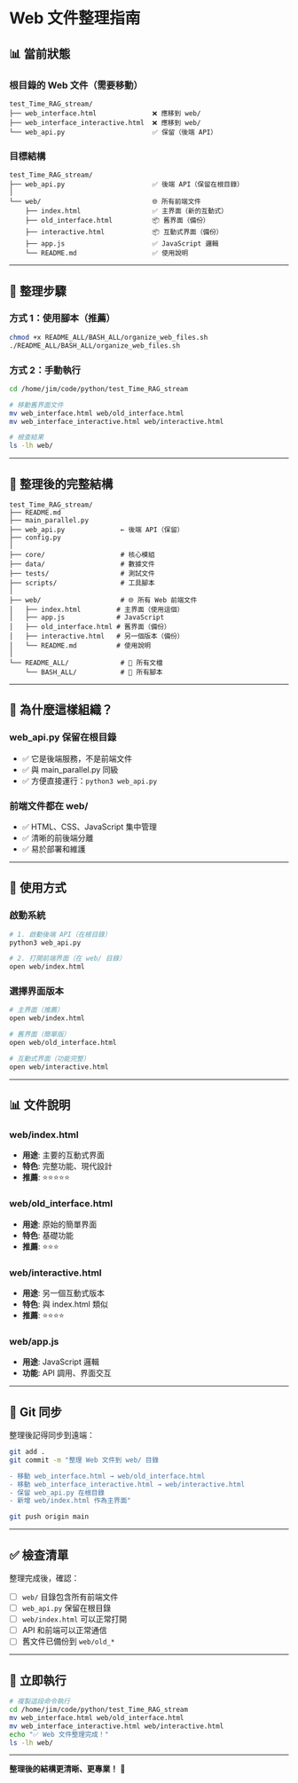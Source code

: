 # Web 文件整理指南

## 📊 當前狀態

### 根目錄的 Web 文件（需要移動）
```
test_Time_RAG_stream/
├── web_interface.html              ❌ 應移到 web/
├── web_interface_interactive.html  ❌ 應移到 web/
└── web_api.py                      ✅ 保留（後端 API）
```

### 目標結構
```
test_Time_RAG_stream/
├── web_api.py                      ✅ 後端 API（保留在根目錄）
│
└── web/                            🌐 所有前端文件
    ├── index.html                  ✅ 主界面（新的互動式）
    ├── old_interface.html          📦 舊界面（備份）
    ├── interactive.html            📦 互動式界面（備份）
    ├── app.js                      ✅ JavaScript 邏輯
    └── README.md                   ✅ 使用說明
```

---

## 🔧 整理步驟

### 方式 1：使用腳本（推薦）

```bash
chmod +x README_ALL/BASH_ALL/organize_web_files.sh
./README_ALL/BASH_ALL/organize_web_files.sh
```

### 方式 2：手動執行

```bash
cd /home/jim/code/python/test_Time_RAG_stream

# 移動舊界面文件
mv web_interface.html web/old_interface.html
mv web_interface_interactive.html web/interactive.html

# 檢查結果
ls -lh web/
```

---

## 📁 整理後的完整結構

```
test_Time_RAG_stream/
├── README.md
├── main_parallel.py
├── web_api.py              ← 後端 API（保留）
├── config.py
│
├── core/                   # 核心模組
├── data/                   # 數據文件
├── tests/                  # 測試文件
├── scripts/                # 工具腳本
│
├── web/                    # 🌐 所有 Web 前端文件
│   ├── index.html         # 主界面（使用這個）
│   ├── app.js             # JavaScript
│   ├── old_interface.html # 舊界面（備份）
│   ├── interactive.html   # 另一個版本（備份）
│   └── README.md          # 使用說明
│
└── README_ALL/             # 📝 所有文檔
    └── BASH_ALL/           # 🔧 所有腳本
```

---

## 🎯 為什麼這樣組織？

### web_api.py 保留在根目錄
- ✅ 它是後端服務，不是前端文件
- ✅ 與 main_parallel.py 同級
- ✅ 方便直接運行：`python3 web_api.py`

### 前端文件都在 web/
- ✅ HTML、CSS、JavaScript 集中管理
- ✅ 清晰的前後端分離
- ✅ 易於部署和維護

---

## 🚀 使用方式

### 啟動系統

```bash
# 1. 啟動後端 API（在根目錄）
python3 web_api.py

# 2. 打開前端界面（在 web/ 目錄）
open web/index.html
```

### 選擇界面版本

```bash
# 主界面（推薦）
open web/index.html

# 舊界面（簡單版）
open web/old_interface.html

# 互動式界面（功能完整）
open web/interactive.html
```

---

## 📊 文件說明

### web/index.html
- **用途**: 主要的互動式界面
- **特色**: 完整功能、現代設計
- **推薦**: ⭐⭐⭐⭐⭐

### web/old_interface.html
- **用途**: 原始的簡單界面
- **特色**: 基礎功能
- **推薦**: ⭐⭐⭐

### web/interactive.html
- **用途**: 另一個互動式版本
- **特色**: 與 index.html 類似
- **推薦**: ⭐⭐⭐⭐

### web/app.js
- **用途**: JavaScript 邏輯
- **功能**: API 調用、界面交互

---

## 🔄 Git 同步

整理後記得同步到遠端：

```bash
git add .
git commit -m "整理 Web 文件到 web/ 目錄

- 移動 web_interface.html → web/old_interface.html
- 移動 web_interface_interactive.html → web/interactive.html
- 保留 web_api.py 在根目錄
- 新增 web/index.html 作為主界面"

git push origin main
```

---

## ✅ 檢查清單

整理完成後，確認：

- [ ] `web/` 目錄包含所有前端文件
- [ ] `web_api.py` 保留在根目錄
- [ ] `web/index.html` 可以正常打開
- [ ] API 和前端可以正常通信
- [ ] 舊文件已備份到 `web/old_*`

---

## 🎯 立即執行

```bash
# 複製這段命令執行
cd /home/jim/code/python/test_Time_RAG_stream
mv web_interface.html web/old_interface.html
mv web_interface_interactive.html web/interactive.html
echo "✅ Web 文件整理完成！"
ls -lh web/
```

---

**整理後的結構更清晰、更專業！** 🎉
